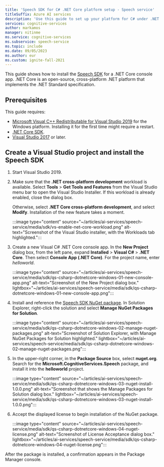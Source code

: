```yaml
---
title: 'Speech SDK for C# .NET Core platform setup - Speech service'
titleSuffix: Azure AI services
description: 'Use this guide to set up your platform for C# under .NET Core on Windows or macOS with the Speech SDK.'
services: cognitive-services
author: markamos
manager: nitinme
ms.service: cognitive-services
ms.subservice: speech-service
ms.topic: include
ms.date: 09/05/2023
ms.author: eur
ms.custom: ignite-fall-2021
---
```


This guide shows how to install the [Speech SDK](~/articles/ai-services/speech-service/speech-sdk.md) for a .NET Core console app. .NET Core is an open-source, cross-platform .NET platform that implements the .NET Standard specification.

## Prerequisites

This guide requires:

- [Microsoft Visual C++ Redistributable for Visual Studio 2019](https://support.microsoft.com/topic/the-latest-supported-visual-c-downloads-2647da03-1eea-4433-9aff-95f26a218cc0) for the Windows platform. Installing it for the first time might require a restart.
- [.NET Core SDK](https://dotnet.microsoft.com/download).
- [Visual Studio 2017](https://visualstudio.microsoft.com/downloads/) or later.

## Create a Visual Studio project and install the Speech SDK

1. Start Visual Studio 2019.

1. Make sure that the **.NET cross-platform development** workload is available. Select **Tools** > **Get Tools and Features** from the Visual Studio menu bar to open the Visual Studio Installer. If this workload is already enabled, close the dialog box.

   Otherwise, select **.NET Core cross-platform development**, and select **Modify**. Installation of the new feature takes a moment.

   :::image type="content" source="~/articles/ai-services/speech-service/media/sdk/vs-enable-net-core-workload.png" alt-text="Screenshot of the Visual Studio installer, with the Workloads tab highlighted.":::

1. Create a new Visual C# .NET Core console app. In the **New Project** dialog box, from the left pane, expand **Installed** > **Visual C#** > **.NET Core**. Then select **Console App (.NET Core)**. For the project name, enter *helloworld*.

   :::image type="content" source="~/articles/ai-services/speech-service/media/sdk/qs-csharp-dotnetcore-windows-01-new-console-app.png" alt-text="Screenshot of the New Project dialog box." lightbox="~/articles/ai-services/speech-service/media/sdk/qs-csharp-dotnetcore-windows-01-new-console-app.png":::

1. Install and reference the [Speech SDK NuGet package](https://aka.ms/csspeech/nuget). In Solution Explorer, right-click the solution and select **Manage NuGet Packages for Solution**.

   :::image type="content" source="~/articles/ai-services/speech-service/media/sdk/qs-csharp-dotnetcore-windows-02-manage-nuget-packages.png" alt-text="Screenshot of Solution Explorer, with Manage NuGet Packages for Solution highlighted." lightbox="~/articles/ai-services/speech-service/media/sdk/qs-csharp-dotnetcore-windows-02-manage-nuget-packages.png":::

1. In the upper-right corner, in the **Package Source** box, select **nuget.org**. Search for the **Microsoft.CognitiveServices.Speech** package, and install it into the **helloworld** project.

   :::image type="content" source="~/articles/ai-services/speech-service/media/sdk/qs-csharp-dotnetcore-windows-03-nuget-install-1.0.0.png" alt-text="Screenshot that shows the Manage Packages for Solution dialog box." lightbox="~/articles/ai-services/speech-service/media/sdk/qs-csharp-dotnetcore-windows-03-nuget-install-1.0.0.png":::

1. Accept the displayed license to begin installation of the NuGet package.

   :::image type="content" source="~/articles/ai-services/speech-service/media/sdk/qs-csharp-dotnetcore-windows-04-nuget-license.png" alt-text="Screenshot of License Acceptance dialog box." lightbox="~/articles/ai-services/speech-service/media/sdk/qs-csharp-dotnetcore-windows-04-nuget-license.png":::

After the package is installed, a confirmation appears in the Package Manager console.
